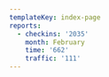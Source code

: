 ```yaml
---
templateKey: index-page
reports:
  - checkins: '2035'
    month: February
    time: '662'
    traffic: '111'
---
```


